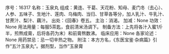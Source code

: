 序号：16317
名称：玉泉丸
组成：黄连、干葛、天花粉、知母、麦门冬（去心）、人参、五味子、生地汁、莲肉、乌梅肉、当归、甘草各等分，加人乳汁、牛乳汁、甘蔗汁、梨汁、藕汁。
出处：《回春》卷五。
主治：消渴。
加减：None
功效：None
用法用量：每服5茶匙，食前清米汤调下。
制备方法：上先将各汁入蜜1斤半，煎熬成膏，后将各药为末）和前膏熬数沸。
临床应用：None
各家论述：None
用药禁忌：忌一切辛热之物。
附注：本方方名，《东医宝鉴·杂病篇》引作“五汁玉泉丸”。据剂型，当作“玉泉膏
